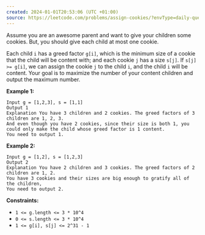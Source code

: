 ```yaml
---
created: 2024-01-01T20:53:06 (UTC +01:00)
source: https://leetcode.com/problems/assign-cookies/?envType=daily-question&envId=2024-01-01
---
```

Assume you are an awesome parent and want to give your children some cookies. But, you should give each child at most one cookie.

Each child `i` has a greed factor `g[i]`, which is the minimum size of a cookie that the child will be content with; and each cookie `j` has a size `s[j]`. If `s[j] >= g[i]`, we can assign the cookie `j` to the child `i`, and the child `i` will be content. Your goal is to maximize the number of your content children and output the maximum number.

**Example 1:**

```
Input g = [1,2,3], s = [1,1]
Output 1
Explanation You have 3 children and 2 cookies. The greed factors of 3 children are 1, 2, 3. 
And even though you have 2 cookies, since their size is both 1, you could only make the child whose greed factor is 1 content.
You need to output 1.
```

**Example 2:**

```
Input g = [1,2], s = [1,2,3]
Output 2
Explanation You have 2 children and 3 cookies. The greed factors of 2 children are 1, 2. 
You have 3 cookies and their sizes are big enough to gratify all of the children, 
You need to output 2.
```

**Constraints:**

-   `1 <= g.length <= 3 * 10^4`
-   `0 <= s.length <= 3 * 10^4`
-   `1 <= g[i], s[j] <= 2^31 - 1`
